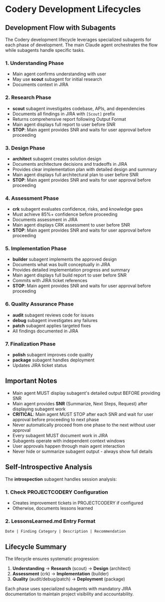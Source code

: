 # Codery Development Lifecycles

## Development Flow with Subagents

The Codery development lifecycle leverages specialized subagents for each phase of development. The main Claude agent orchestrates the flow while subagents handle specific tasks.

### 1. **Understanding Phase**
- Main agent confirms understanding with user
- May use **scout** subagent for initial research
- Documents context in JIRA

### 2. **Research Phase**
- **scout** subagent investigates codebase, APIs, and dependencies
- Documents all findings in JIRA with `[Scout]` prefix
- Returns comprehensive report following Output Format
- Main agent displays full report to user before SNR
- **STOP**: Main agent provides SNR and waits for user approval before proceeding

### 3. **Design Phase**
- **architect** subagent creates solution design
- Documents architecture decisions and tradeoffs in JIRA
- Provides clear implementation plan with detailed design and summary
- Main agent displays full architectural plan to user before SNR
- **STOP**: Main agent provides SNR and waits for user approval before proceeding

### 4. **Assessment Phase**
- **crk** subagent evaluates confidence, risks, and knowledge gaps
- Must achieve 85%+ confidence before proceeding
- Documents assessment in JIRA
- Main agent displays CRK assessment to user before SNR
- **STOP**: Main agent provides SNR and waits for user approval before proceeding

### 5. **Implementation Phase**
- **builder** subagent implements the approved design
- Documents what was built conceptually in JIRA
- Provides detailed implementation progress and summary
- Main agent displays full build report to user before SNR
- Commits with JIRA ticket references
- **STOP**: Main agent provides SNR and waits for user approval before proceeding

### 6. **Quality Assurance Phase**
- **audit** subagent reviews code for issues
- **debug** subagent investigates any failures
- **patch** subagent applies targeted fixes
- All findings documented in JIRA

### 7. **Finalization Phase**
- **polish** subagent improves code quality
- **package** subagent handles deployment
- Updates JIRA ticket status

## Important Notes

- Main agent MUST display subagent's detailed output BEFORE providing SNR
- Main agent provides **SNR** (Summarize, Next Steps, Request) after displaying subagent work
- **CRITICAL**: Main agent MUST STOP after each SNR and wait for user approval before proceeding to next phase
- Never automatically proceed from one phase to the next without user approval
- Every subagent MUST document work in JIRA
- Subagents operate with independent context windows
- User approvals happen through main agent interaction
- Never hide or summarize subagent output - always show full details

## Self-Introspective Analysis

The **introspection** subagent handles session analysis:

### 1. Check PROJECTCODERY Configuration
- Creates improvement tickets in PROJECTCODERY if configured
- Otherwise, documents lessons learned

### 2. LessonsLearned.md Entry Format
```
Date | Finding Category | Description | Recommendation
```

## Lifecycle Summary

The lifecycle ensures systematic progression:

1. **Understanding** → **Research** (scout) → **Design** (architect)
2. **Assessment** (crk) → **Implementation** (builder)
3. **Quality** (audit/debug/patch) → **Deployment** (package)

Each phase uses specialized subagents with mandatory JIRA documentation to maintain project visibility and accountability.
